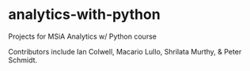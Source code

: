 analytics-with-python
=====================

Projects for MSiA Analytics w/ Python course

Contributors include Ian Colwell, Macario Lullo, Shrilata Murthy, & Peter Schmidt.
